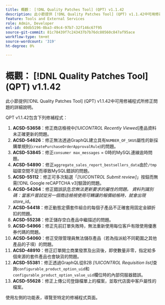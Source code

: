 ```yaml
---
title: 概觀： [!DNL Quality Patches Tool] (QPT) v1.1.42
description: 此小節提供 [!DNL Quality Patches Tool] (QPT) v1.1.42中可用修補程式所修正問題的詳細說明。
feature: Tools and External Services
role: Admin, Developer
exl-id: 40db5196-0ba3-49c4-97b7-32f146c67f95
source-git-commit: 81c78439f7c243437b7b76dc80560c847af95ace
workflow-type: tm+mt
source-wordcount: '319'
ht-degree: 0%

---
```


# 概觀： [!DNL Quality Patches Tool] (QPT) v1.1.42

此小節提供[!DNL Quality Patches Tool] (QPT) v1.1.42中可用修補程式所修正問題的詳細說明。

QPT v1.1.42包含下列修補程式：

1. **ACSD-53658**：修正商店檢視中&#x200B;*[!UICONTROL Recently Viewed]*&#x200B;產品資料未正確更新的問題。
1. **ACSD-54626**：修正無法透過GraphQL建立具有`NUMBER_OF_SKUS`屬性的新採購單規則(`createPurchaseOrderApprovalRule`)的問題。
1. **ACSD-53845**：修正`consumer max_messages` = 0時的MySQL連線逾時問題。
1. **ACSD-54890**：修正`aggregate_sales_report_bestsellers_data`由於`/tmp`磁碟空間不足而導致MySQL錯誤的問題。
1. **ACSD-55112**：修正可多次點選「*[!UICONTROL Submit review]*」按鈕而無需[!DNL Google reCAPTCHA v3]驗證的問題。
1. **ACSD-54264**：修正錯誤訊息&#x200B;*您無法更新要求的屬性的問題。 資料列識別碼：當客戶嘗試從另一個商店檢視使用可轉讓的報價結帳時，就會出現store_id*。
1. **ACSD-54418**：修正動態定價套件組合的每個子產品不正確套用固定金額折扣的問題。
1. **ACSD-55238**：修正儲存空白產品中繼描述的問題。
1. **ACSD-54966**：修正先前訂單失敗時，無法重新使用每位客戶有限使用優惠券代碼的問題。
1. **ACSD-54060**：修正受限管理員無法儲存產品（若為指派給不同範圍之其他產品的子項）的問題。
1. **ACSD-48910**：修正訂單開立商業發票及出貨後，即使數量非零，指定給多個來源的套件產品也會缺貨的問題。
1. **ACSD-55381**：修正透過GraphQL從B2B *[!UICONTROL Requisition list]*&#x200B;查詢`configurable_product_option_uid`和`configurable_product_option_value_uid`欄位時的內部伺服器錯誤。
1. **ACSD-55628**：修正上傳公司登錄檔單上的檔案，並取代店面中客戶屬性的檔案。

使用左側的功能表，導覽至特定的修補程式頁面。

